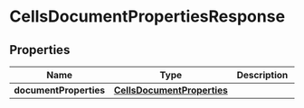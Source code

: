 
# CellsDocumentPropertiesResponse

## Properties
Name | Type | Description | Notes
------------ | ------------- | ------------- | -------------
**documentProperties** | [**CellsDocumentProperties**](CellsDocumentProperties.md) |  |  [optional]



